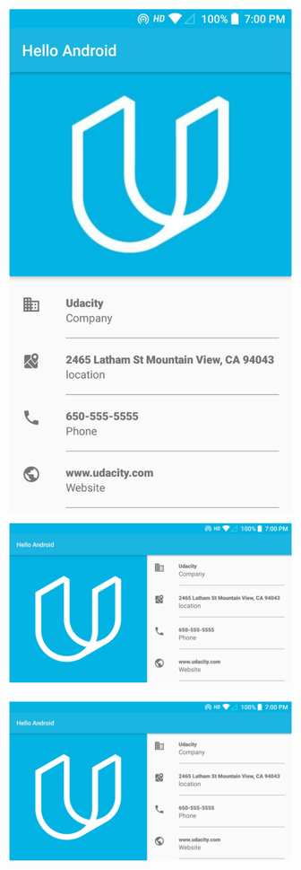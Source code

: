 <div align="center">
    <img src="https://github.com/hasanmohdkhan/Hello-Android---Udacity-basic-/blob/master/img.jpeg" width="600px"</img> 
</div>
<br>

<div align="center">
    <img src="https://github.com/hasanmohdkhan/Hello-Android---Udacity-basic-/blob/master/img_2.jpeg" width="600px"</img> 
</div>
<br>

[![IMAGE ALT TEXT HERE](https://github.com/hasanmohdkhan/Hello-Android---Udacity-basic-/blob/master/img_2.jpeg)](https://www.youtube.com/watch?v=r2miSrwuSg4)



